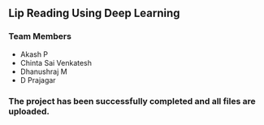 ## Lip Reading Using Deep Learning
### Team Members
- Akash P
- Chinta Sai Venkatesh
- Dhanushraj M
- D Prajagar

### The project has been successfully completed and all files are uploaded.
